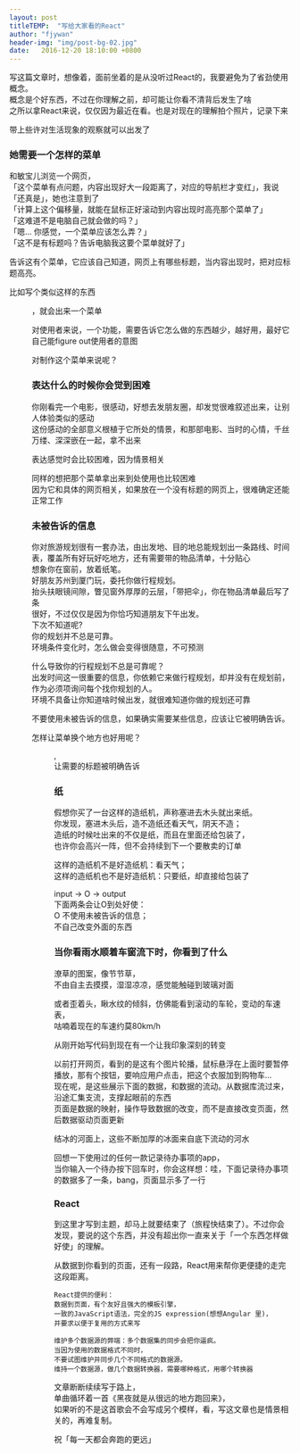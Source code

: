 ```yaml
---
layout: post
titleTEMP:  "写给大家看的React"
author: "fjywan"
header-img: "img/post-bg-02.jpg"
date:   2016-12-20 18:10:00 +0800
---
```


写这篇文章时，想像着，面前坐着的是从没听过React的，我要避免为了省劲使用概念。<br/>
概念是个好东西，不过在你理解之前，却可能让你看不清背后发生了啥<br/>
之所以拿React来说，仅仅因为最近在看。也是对现在的理解拍个照片，记录下来

带上些许对生活现象的观察就可以出发了

### 她需要一个怎样的菜单
和敏宝儿浏览一个网页，<br/>
「这个菜单有点问题，内容出现好大一段距离了，对应的导航栏才变红」，我说<br/>
「还真是」，她也注意到了<br/>
「计算上这个偏移量，就能在鼠标正好滚动到内容出现时高亮那个菜单了」<br/>
「这难道不是电脑自己就会做的吗？」<br/>
「嗯... 你感觉，一个菜单应该怎么弄？」<br/>
「这不是有标题吗？告诉电脑我这要个菜单就好了」<br/> 

告诉这有个菜单，它应该自己知道，网页上有哪些标题，当内容出现时，把对应标题高亮。

比如写个类似这样的东西<menu />，就会出来一个菜单

对使用者来说，一个功能，需要告诉它怎么做的东西越少，越好用，最好它自己能figure out使用者的意图

对制作这个菜单来说呢？

### 表达什么的时候你会觉到困难
你刚看完一个电影，很感动，好想去发朋友圈，却发觉很难叙述出来，让别人体验类似的感动<br/>
这份感动的全部意义根植于它所处的情景，和那部电影、当时的心情，千丝万缕、深深嵌在一起，拿不出来

表达感觉时会比较困难，因为情景相关

同样的想把那个菜单拿出来到处使用也比较困难<br/>
因为它和具体的网页相关，如果放在一个没有标题的网页上，很难确定还能正常工作

### 未被告诉的信息

你对旅游规划很有一套办法，由出发地、目的地总能规划出一条路线、时间表，覆盖所有好玩好吃地方，还有需要带的物品清单，十分贴心<br/>
想象你在窗前，放着纸笔。<br/>
好朋友苏州到厦门玩，委托你做行程规划。<br/>
抬头扶眼镜间隙，瞥见窗外厚厚的云层，「带把伞」，你在物品清单最后写了条<br/>
很好，不过仅仅是因为你恰巧知道朋友下午出发。 <br/>
下次不知道呢?<br/>
你的规划并不总是可靠。<br/>
环境条件变化时，怎么做会变得很随意，不可预测<br/>

什么导致你的行程规划不总是可靠呢？<br/>
出发时间这一很重要的信息，你依赖它来做行程规划，却并没有在规划前，作为必须项询问每个找你规划的人。<br/>
环境不具备让你知道啥时候出发，就很难知道你做的规划还可靠<br/>

不要使用未被告诉的信息，如果确实需要某些信息，应该让它被明确告诉。

怎样让菜单换个地方也好用呢？<br/>
<menu input=“titles" />, <br/>
让需要的标题被明确告诉<br/>

### 纸

假想你买了一台这样的造纸机，声称塞进去木头就出来纸。<br/>
你发现，塞进木头后，造不造纸还看天气，阴天不造；<br/>
造纸的时候吐出来的不仅是纸，而且在里面还给包装了，<br/>
也许你会高兴一阵，但不会持续到下一个要散卖的订单<br/>

这样的造纸机不是好造纸机：看天气；<br/>
这样的造纸机也不是好造纸机：只要纸，却直接给包装了<br/>

input -> O -> output <br/>
下面两条会让O到处好使：<br/>
O 不使用未被告诉的信息；<br/>
不自己改变外面的东西

### 当你看雨水顺着车窗流下时，你看到了什么

潦草的图案，像节节草，<br/>
不由自主去摸摸，湿湿凉凉，感觉能触碰到玻璃对面

或者歪着头，瞅水纹的倾斜，仿佛能看到滚动的车轮，变动的车速表，<br/>
咕喃着现在的车速约莫80km/h

从刚开始写代码到现在有一个让我印象深刻的转变

以前打开网页，看到的是这有个图片轮播，鼠标悬浮在上面时要暂停播放，那有个按钮，要响应用户点击，把这个衣服加到购物车...<br/>
现在呢，是这些展示下面的数据，和数据的流动。从数据库流过来，沿途汇集支流，支撑起眼前的东西<br/>
页面是数据的映射，操作导致数据的改变，而不是直接改变页面，然后数据驱动页面更新<br/>

结冰的河面上，这些不断加厚的冰面来自底下流动的河水

回想一下使用过的任何一款记录待办事项的app，<br/>
当你输入一个待办按下回车时，你会这样想：哇，下面记录待办事项的数据多了一条，bang，页面显示多了一行

### React

到这里才写到主题，却马上就要结束了（旅程快结束了）。不过你会发现，要说的这个东西，并没有超出你一直来关于「一个东西怎样做好使」的理解。

从数据到你看到的页面，还有一段路，React用来帮你更便捷的走完这段距离。

```
React提供的便利：
数据到页面，有个友好且强大的模板引擎，
一致的JavaScript语法，完全的JS expression(想想Angular 里)，
并要求以便于复用的方式来写

维护多个数据源的弊端：多个数据集的同步会把你逼疯。
当因为使用的数据格式不同时，
不要试图维护并同步几个不同格式的数据源。
维持一个数据源，做几个数据转换器，需要哪种格式，用哪个转换器
```

文章断断续续写于路上，<br/>
单曲循环着一首《黑夜就是从很远的地方跑回来》，<br/>
如果听的不是这首歌会不会写成另个模样，看，写这文章也是情景相关的，再难复制。<br/>

祝「每一天都会奔跑的更远」


